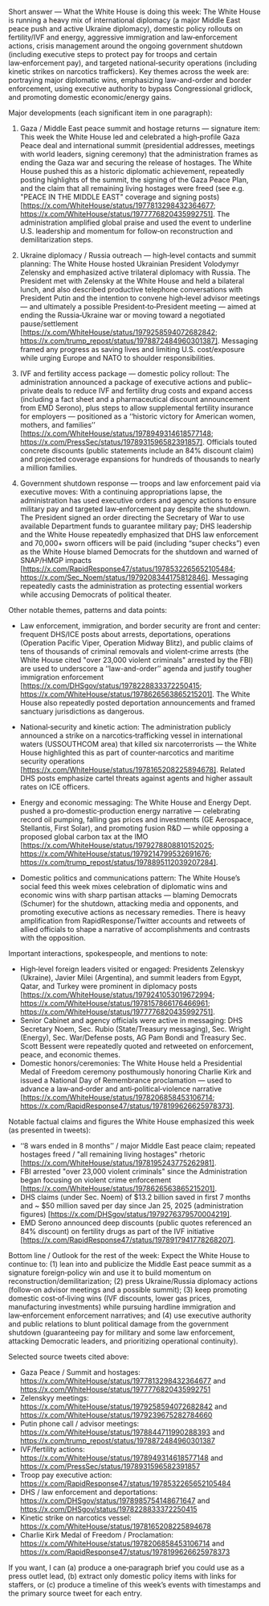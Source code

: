 Short answer — What the White House is doing this week:
The White House is running a heavy mix of international diplomacy (a major Middle East peace push and active Ukraine diplomacy), domestic policy rollouts on fertility/IVF and energy, aggressive immigration and law‑enforcement actions, crisis management around the ongoing government shutdown (including executive steps to protect pay for troops and certain law‑enforcement pay), and targeted national‑security operations (including kinetic strikes on narcotics traffickers). Key themes across the week are: portraying major diplomatic wins, emphasizing law-and-order and border enforcement, using executive authority to bypass Congressional gridlock, and promoting domestic economic/energy gains.

Major developments (each significant item in one paragraph):
1) Gaza / Middle East peace summit and hostage returns — signature item: This week the White House led and celebrated a high‑profile Gaza Peace deal and international summit (presidential addresses, meetings with world leaders, signing ceremony) that the administration frames as ending the Gaza war and securing the release of hostages. The White House pushed this as a historic diplomatic achievement, repeatedly posting highlights of the summit, the signing of the Gaza Peace Plan, and the claim that all remaining living hostages were freed (see e.g. "PEACE IN THE MIDDLE EAST" coverage and signing posts) [https://x.com/WhiteHouse/status/1977813298432364677; https://x.com/WhiteHouse/status/1977776820435992751]. The administration amplified global praise and used the event to underline U.S. leadership and momentum for follow‑on reconstruction and demilitarization steps.

2) Ukraine diplomacy / Russia outreach — high‑level contacts and summit planning: The White House hosted Ukrainian President Volodymyr Zelensky and emphasized active trilateral diplomacy with Russia. The President met with Zelensky at the White House and held a bilateral lunch, and also described productive telephone conversations with President Putin and the intention to convene high‑level advisor meetings — and ultimately a possible President‑to‑President meeting — aimed at ending the Russia‑Ukraine war or moving toward a negotiated pause/settlement [https://x.com/WhiteHouse/status/1979258594072682842; https://x.com/trump_repost/status/1978872484960301387]. Messaging framed any progress as saving lives and limiting U.S. cost/exposure while urging Europe and NATO to shoulder responsibilities.

3) IVF and fertility access package — domestic policy rollout: The administration announced a package of executive actions and public–private deals to reduce IVF and fertility drug costs and expand access (including a fact sheet and a pharmaceutical discount announcement from EMD Serono), plus steps to allow supplemental fertility insurance for employers — positioned as a ‘‘historic victory for American women, mothers, and families’’ [https://x.com/WhiteHouse/status/1978949314618577148; https://x.com/PressSec/status/1978931596582391857]. Officials touted concrete discounts (public statements include an 84% discount claim) and projected coverage expansions for hundreds of thousands to nearly a million families.

4) Government shutdown response — troops and law enforcement paid via executive moves: With a continuing appropriations lapse, the administration has used executive orders and agency actions to ensure military pay and targeted law‑enforcement pay despite the shutdown. The President signed an order directing the Secretary of War to use available Department funds to guarantee military pay; DHS leadership and the White House repeatedly emphasized that DHS law enforcement and 70,000+ sworn officers will be paid (including “super checks”) even as the White House blamed Democrats for the shutdown and warned of SNAP/HMGP impacts [https://x.com/RapidResponse47/status/1978532265652105484; https://x.com/Sec_Noem/status/1979208344175812846]. Messaging repeatedly casts the administration as protecting essential workers while accusing Democrats of political theater.

Other notable themes, patterns and data points:
- Law enforcement, immigration, and border security are front and center: frequent DHS/ICE posts about arrests, deportations, operations (Operation Pacific Viper, Operation Midway Blitz), and public claims of tens of thousands of criminal removals and violent‑crime arrests (the White House cited "over 23,000 violent criminals" arrested by the FBI) are used to underscore a ‘‘law-and-order’’ agenda and justify tougher immigration enforcement [https://x.com/DHSgov/status/1978228833372250415; https://x.com/WhiteHouse/status/1978626563865215201]. The White House also repeatedly posted deportation announcements and framed sanctuary jurisdictions as dangerous.

- National‑security and kinetic action: The administration publicly announced a strike on a narcotics‑trafficking vessel in international waters (USSOUTHCOM area) that killed six narcoterrorists — the White House highlighted this as part of counter‑narcotics and maritime security operations [https://x.com/WhiteHouse/status/1978165208225894678]. Related DHS posts emphasize cartel threats against agents and higher assault rates on ICE officers.

- Energy and economic messaging: The White House and Energy Dept. pushed a pro‑domestic‑production energy narrative — celebrating record oil pumping, falling gas prices and investments (GE Aerospace, Stellantis, First Solar), and promoting fusion R&D — while opposing a proposed global carbon tax at the IMO [https://x.com/WhiteHouse/status/1979278808810152025; https://x.com/WhiteHouse/status/1979214799532691676; https://x.com/trump_repost/status/1978895112039207284].

- Domestic politics and communications pattern: The White House’s social feed this week mixes celebration of diplomatic wins and economic wins with sharp partisan attacks — blaming Democrats (Schumer) for the shutdown, attacking media and opponents, and promoting executive actions as necessary remedies. There is heavy amplification from RapidResponse/Twitter accounts and retweets of allied officials to shape a narrative of accomplishments and contrasts with the opposition.

Important interactions, spokespeople, and mentions to note:
- High‑level foreign leaders visited or engaged: Presidents Zelenskyy (Ukraine), Javier Milei (Argentina), and summit leaders from Egypt, Qatar, and Turkey were prominent in diplomacy posts [https://x.com/WhiteHouse/status/1979241053019672994; https://x.com/WhiteHouse/status/1978157866176466961; https://x.com/WhiteHouse/status/1977776820435992751].
- Senior Cabinet and agency officials were active in messaging: DHS Secretary Noem, Sec. Rubio (State/Treasury messaging), Sec. Wright (Energy), Sec. War/Defense posts, AG Pam Bondi and Treasury Sec. Scott Bessent were repeatedly quoted and retweeted on enforcement, peace, and economic themes.
- Domestic honors/ceremonies: The White House held a Presidential Medal of Freedom ceremony posthumously honoring Charlie Kirk and issued a National Day of Remembrance proclamation — used to advance a law‑and‑order and anti‑political‑violence narrative [https://x.com/WhiteHouse/status/1978206858453106714; https://x.com/RapidResponse47/status/1978199626625978373].

Notable factual claims and figures the White House emphasized this week (as presented in tweets):
- ‘‘8 wars ended in 8 months’’ / major Middle East peace claim; repeated hostages freed / "all remaining living hostages" rhetoric [https://x.com/WhiteHouse/status/1978195243775262981].
- FBI arrested "over 23,000 violent criminals" since the Administration began focusing on violent crime enforcement [https://x.com/WhiteHouse/status/1978626563865215201].
- DHS claims (under Sec. Noem) of $13.2 billion saved in first 7 months and ~ $50 million saved per day since Jan 25, 2025 (administration figures) [https://x.com/DHSgov/status/1979276379570004219].
- EMD Serono announced deep discounts (public quotes referenced an 84% discount) on fertility drugs as part of the IVF initiative [https://x.com/RapidResponse47/status/1978917941778268207].

Bottom line / Outlook for the rest of the week:
Expect the White House to continue to: (1) lean into and publicize the Middle East peace summit as a signature foreign‑policy win and use it to build momentum on reconstruction/demilitarization; (2) press Ukraine/Russia diplomacy actions (follow‑on advisor meetings and a possible summit); (3) keep promoting domestic cost‑of‑living wins (IVF discounts, lower gas prices, manufacturing investments) while pursuing hardline immigration and law‑enforcement enforcement narratives; and (4) use executive authority and public relations to blunt political damage from the government shutdown (guaranteeing pay for military and some law enforcement, attacking Democratic leaders, and prioritizing operational continuity). 

Selected source tweets cited above:
- Gaza Peace / Summit and hostages: https://x.com/WhiteHouse/status/1977813298432364677 and https://x.com/WhiteHouse/status/1977776820435992751
- Zelenskyy meetings: https://x.com/WhiteHouse/status/1979258594072682842 and https://x.com/WhiteHouse/status/1979239675282784660
- Putin phone call / advisor meetings: https://x.com/WhiteHouse/status/1978844711990288393 and https://x.com/trump_repost/status/1978872484960301387
- IVF/fertility actions: https://x.com/WhiteHouse/status/1978949314618577148 and https://x.com/PressSec/status/1978931596582391857
- Troop pay executive action: https://x.com/RapidResponse47/status/1978532265652105484
- DHS / law enforcement and deportations: https://x.com/DHSgov/status/1978985754148671647 and https://x.com/DHSgov/status/1978228833372250415
- Kinetic strike on narcotics vessel: https://x.com/WhiteHouse/status/1978165208225894678
- Charlie Kirk Medal of Freedom / Proclamation: https://x.com/WhiteHouse/status/1978206858453106714 and https://x.com/RapidResponse47/status/1978199626625978373

If you want, I can (a) produce a one‑paragraph brief you could use as a press outlet lead, (b) extract only domestic policy items with links for staffers, or (c) produce a timeline of this week’s events with timestamps and the primary source tweet for each entry.
